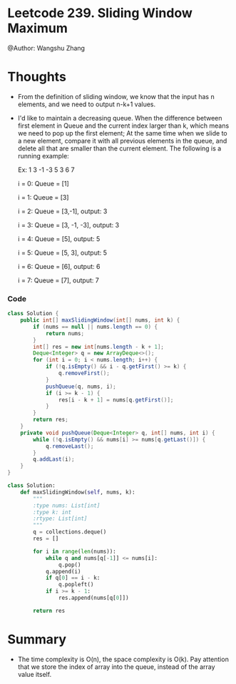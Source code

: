 # Leetcode 239. Sliding Window Maximum
@Author: Wangshu Zhang

# Thoughts
* From the definition of sliding window, we know that the input has n elements, and we need to output n-k+1 values.
* I'd like to maintain a decreasing queue. When the difference between first element in Queue and the current index larger than k, which means we need to pop up the first element; At the same time when we slide to a new element, compare it with all previous elements in the queue, and delete all that are smaller than the current element. The following is a running example:

  Ex: 1 3 -1 -3 5 3 6 7

  i = 0: Queue = [1]

  i = 1: Queue = [3]

  i = 2: Queue = [3,-1], output: 3

  i = 3: Queue = [3, -1, -3], output: 3

  i = 4: Queue = [5], output: 5

  i = 5: Queue = [5, 3], output: 5

  i = 6: Queue = [6], output: 6

  i = 7: Queue = [7], output: 7


### Code
```Java
class Solution {
    public int[] maxSlidingWindow(int[] nums, int k) {
        if (nums == null || nums.length == 0) {
            return nums;
        }
        int[] res = new int[nums.length - k + 1];
        Deque<Integer> q = new ArrayDeque<>();
        for (int i = 0; i < nums.length; i++) {
            if (!q.isEmpty() && i - q.getFirst() >= k) {
                q.removeFirst();
            }
            pushQueue(q, nums, i);
            if (i >= k - 1) {
                res[i - k + 1] = nums[q.getFirst()];
            }
        }
        return res;
    }
    private void pushQueue(Deque<Integer> q, int[] nums, int i) {
        while (!q.isEmpty() && nums[i] >= nums[q.getLast()]) {
            q.removeLast();
        }
        q.addLast(i);    
    }
}
```


```Python
class Solution:
    def maxSlidingWindow(self, nums, k):
        """
        :type nums: List[int]
        :type k: int
        :rtype: List[int]
        """
        q = collections.deque()
        res = []

        for i in range(len(nums)):
            while q and nums[q[-1]] <= nums[i]:
                q.pop()
            q.append(i)
            if q[0] == i - k:
                q.popleft()
            if i >= k - 1:
                res.append(nums[q[0]])

        return res
```



# Summary
* The time complexity is O(n), the space complexity is O(k). Pay attention that we store the index of array into the queue, instead of the array value itself.
